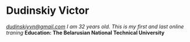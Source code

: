 # Dudinskiy Victor
*dudinskiyvn@gmail.com*
_I am 32 years old. This is my first and last online traning_
**Education: The Belarusian National Technical University**